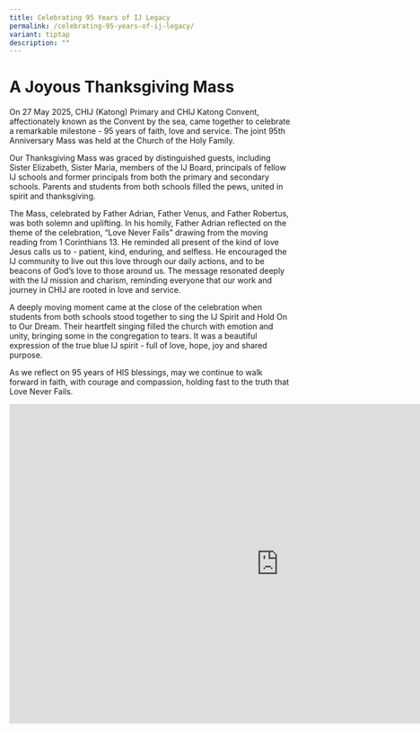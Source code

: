 ```yaml
---
title: Celebrating 95 Years of IJ Legacy
permalink: /celebrating-95-years-of-ij-legacy/
variant: tiptap
description: ""
---
```

<h1><strong>A Joyous Thanksgiving Mass</strong></h1>
<p>On 27 May 2025, CHIJ (Katong) Primary and CHIJ Katong Convent, affectionately
known as the Convent by the sea, came together to celebrate a remarkable
milestone - 95 years of faith, love and service. The joint 95th Anniversary
Mass was held at the Church of the Holy Family.</p>
<p>Our Thanksgiving Mass was graced by distinguished guests, including Sister
Elizabeth, Sister Maria, members of the IJ Board, principals of fellow
IJ schools and former principals from both the primary and secondary schools.
Parents and students from both schools filled the pews, united in spirit
and thanksgiving.</p>
<p>The Mass, celebrated by Father Adrian, Father Venus, and Father Robertus,
was both solemn and uplifting. In his homily, Father Adrian reflected on
the theme of the celebration, “Love Never Fails” drawing from the moving
reading from 1 Corinthians 13. He reminded all present of the kind of love
Jesus calls us to - patient, kind, enduring, and selfless. He encouraged
the IJ community to live out this love through our daily actions, and to
be beacons of God’s love to those around us. The message resonated deeply
with the IJ mission and charism, reminding everyone that our work and journey
in CHIJ are rooted in love and service.</p>
<p>A deeply moving moment came at the close of the celebration when students
from both schools stood together to sing the IJ Spirit and Hold On to Our
Dream. Their heartfelt singing filled the church with emotion and unity,
bringing some in the congregation to tears. It was a beautiful expression
of the true blue IJ spirit - full of love, hope, joy and shared purpose.</p>
<p>As we reflect on 95 years of HIS blessings, may we continue to walk forward
in faith, with courage and compassion, holding fast to the truth that Love
Never Fails.</p>
<div class="iframe-wrapper">
<iframe height="569" width="960" allowfullscreen="true" frameborder="0" src="https://docs.google.com/presentation/d/e/2PACX-1vQmwf1yNaOY9w6JHLToC5klsChEQ63kX4Tfo-9y0NBo_2LED1kOs_cxQl5ELgdYA3pqPA_P1C-s7BSW/pubembed?start=true&amp;loop=true&amp;delayms=5000"></iframe>
</div>
<p></p>